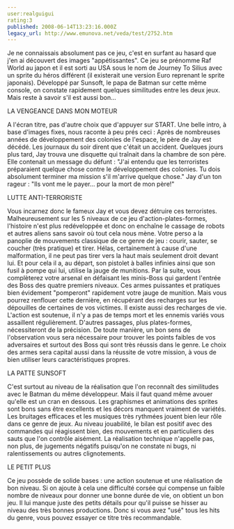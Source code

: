 ```yaml
---
user:realguigui
rating:3
published: 2008-06-14T13:23:16.000Z
legacy_url: http://www.emunova.net/veda/test/2752.htm
---
```

Je ne connaissais absolument pas ce jeu, c'est en surfant au hasard que j'en ai découvert des images "appétissantes". Ce jeu se prénomme Raf World au japon et il est sorti au USA sous le nom de Journey To Silius avec un sprite du héros différent (il existerait une version Euro reprenant le sprite japonais). Développé par Sunsoft, le papa de Batman sur cette même console, on constate rapidement quelques similitudes entre les deux jeux. Mais reste à savoir s'il est aussi bon...  

  

  

  

LA VENGEANCE DANS MON MOTEUR  

  

A l'écran titre, pas d'autre choix que d'appuyer sur START. Une belle intro, à base d'images fixes, nous raconte à peu prés ceci : Après de nombreuses années de développement des colonies de l'espace, le père de Jay est décédé. Les journaux du soir dirent que c'était un accident. Quelques jours plus tard, Jay trouva une disquette qui traînait dans la chambre de son père. Elle contenait un message du défunt : "J'ai entendu que les terroristes préparaient quelque chose contre le développement des colonies. Tu dois absolument terminer ma mission s'il m'arrive quelque chose." Jay d'un ton rageur : "Ils vont me le payer... pour la mort de mon père!"  

  

  

  

LUTTE ANTI-TERRORISTE  

  

Vous incarnez donc le fameux Jay et vous devez détruire ces terroristes. Malheureusement sur les 5 niveaux de ce jeu d'action-plates-formes, l'histoire n'est plus redéveloppée et donc on enchaîne le cassage de robots et autres aliens sans savoir où tout cela nous mène. Votre perso a la panoplie de mouvements classique de ce genre de jeu : courir, sauter, se coucher (très pratique) et tirer. Hélas, certainement à cause d'une malformation, il ne peut pas tirer vers la haut mais seulement droit devant lui. Et pour cela il a, au départ, son pistolet à balles infinies ainsi que son fusil à pompe qui lui, utilise la jauge de munitions. Par la suite, vous complèterez votre arsenal en défaisant les minis-Boss qui gardent l'entrée des Boss des quatre premiers niveaux. Ces armes puissantes et pratiques bien évidement "pomperont" rapidement votre jauge de munition. Mais vous pourrez renflouer cette dernière, en récupérant des recharges sur les dépouilles de certaines de vos victimes. Il existe aussi des recharges de vie. L'action est soutenue, il n'y a pas de temps mort et les ennemis variés vous assaillent régulièrement. D'autres passages, plus plates-formes, nécessiteront de la précision. De toute manière, un bon sens de l'observation vous sera nécessaire pour trouver les points faibles de vos adversaires et surtout des Boss qui sont très réussis dans le genre. Le choix des armes sera capital aussi dans la réussite de votre mission, à vous de bien utiliser leurs caractéristiques propres.  

  

  

  

LA PATTE SUNSOFT  

  

C'est surtout au niveau de la réalisation que l'on reconnaît des similitudes avec le Batman du même développeur. Mais il faut quand même avouer qu'elle est un cran en dessous. Les graphismes et animations des sprites sont bons sans être excellents et les décors manquent vraiment de variétés. Les bruitages efficaces et les musiques très rythmées jouent bien leur rôle dans ce genre de jeux. Au niveau jouabilité, le bilan est positif avec des commandes qui réagissent bien, des mouvements et en particuliers des sauts que l'on contrôle aisément. La réalisation technique n'appelle pas, non plus, de jugements négatifs puisqu'on ne constate ni bugs, ni ralentissements ou autres clignotements.  

  

  

  

LE PETIT PLUS  

  

Ce jeu possède de solide bases : une action soutenue et une réalisation de bon niveau. Si on ajoute à cela une difficulté corsée qui compense un faible nombre de niveaux pour donner une bonne durée de vie, on obtient un bon jeu. Il lui manque juste des petits détails pour qu'il puisse se hisser au niveau des très bonnes productions. Donc si vous avez "usé" tous les hits du genre, vous pouvez essayer ce titre très recommandable.
